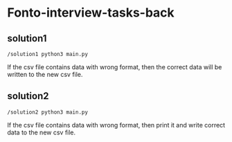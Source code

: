 # Fonto-interview-tasks-back

## solution1 

```py3
/solution1 python3 main.py
```
If the csv file contains data with wrong format, then the correct data will be written to the new csv file.

## solution2

```py3
/solution2 python3 main.py
```
If the csv file contains data with wrong format, then print it and write correct data to the new csv file.
